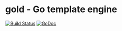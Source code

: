 # gold - Go template engine

[![Build Status](https://drone.io/github.com/yosssi/gold/status.png)](https://drone.io/github.com/yosssi/gold/latest)
[![GoDoc](https://godoc.org/github.com/yosssi/gold?status.png)](https://godoc.org/github.com/yosssi/gold)

